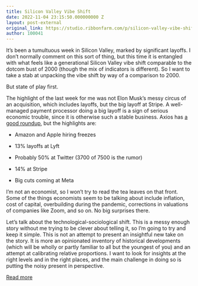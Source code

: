 ```yaml
---
title: Silicon Valley Vibe Shift
date: 2022-11-04 23:15:50.000000000 Z
layout: post-external
original_link: https://studio.ribbonfarm.com/p/silicon-valley-vibe-shift
author: 100041
---
```


It’s been a tumultuous week in Silicon Valley, marked by significant layoffs. I don’t normally comment on this sort of thing, but this time it is entangled with what feels like a generational Silicon Valley vibe shift comparable to the dotcom bust of 2000 (though the mix of indicators is different). So I want to take a stab at unpacking the vibe shift by way of a comparison to 2000.

But state of play first.

The highlight of the last week for me was not Elon Musk’s messy circus of an acquisition, which includes layoffs, but the big layoff at Stripe. A well-managed payment processor doing a big layoff is a sign of serious economic trouble, since it is otherwise such a stable business. Axios has [a good roundup](https://www.axios.com/2022/11/04/tech-layoff-surge-twitter-elon-musk), but the highlights are:

- Amazon and Apple hiring freezes

- 13% layoffs at Lyft

- Probably 50% at Twitter (3700 of 7500 is the rumor)

- 14% at Stripe

- Big cuts coming at Meta

I’m not an economist, so I won’t try to read the tea leaves on that front. Some of the things economists seem to be talking about include inflation, cost of capital, overbuilding during the pandemic, corrections in valuations of companies like Zoom, and so on. No big surprises there.

Let’s talk about the technological-sociological shift. This is a messy enough story without me trying to be clever about telling it, so I’m going to try and keep it simple. This is not an attempt to present an insightful new take on the story. It is more an opinionated inventory of historical developments (which will be wholly or partly familiar to all but the youngest of you) and an attempt at calibrating relative proportions. I want to look for insights at the right levels and in the right places, and the main challenge in doing so is putting the noisy present in perspective.

[Read more](https://studio.ribbonfarm.com/p/silicon-valley-vibe-shift)

